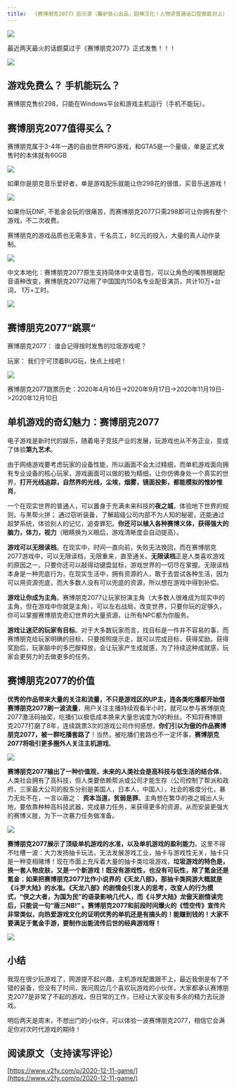 ```yaml
---
title:  《赛博朋克2077》启示录（蠢驴良心出品，超棒汉化！人物讲普通话口型都能对上）
---
```


![](https://www.v2fy.com/asset/0i/jikemiji/jikemiji-md/2020-12-11-game.assets/3203841-945ccfb979380ad0.jpg)



最近两天最火的话题莫过于《赛博朋克2077》正式发售！！！



![](https://www.v2fy.com/asset/0i/jikemiji/jikemiji-md/2020-12-11-game.assets/3203841-c0e61a5ce3f55ee5.jpg)



## 游戏免费么？ 手机能玩么？



赛博朋克售价298，只能在Windows平台和游戏主机运行（手机不能玩）。



## 赛博朋克2077值得买么？

赛博朋克属于3-4年一遇的自由世界RPG游戏，和GTA5是一个量级，单是正式发售时的本体就有60GB

![](https://www.v2fy.com/asset/0i/jikemiji/jikemiji-md/2020-12-11-game.assets/3203841-522eaa630a164a6d.jpg)

如果你是朋克音乐爱好者，单是游戏配乐就能让你298花的很值，买音乐送游戏！

![](https://www.v2fy.com/asset/0i/jikemiji/jikemiji-md/2020-12-11-game.assets/3203841-ac2d085e0b2e8b73.png)

如果你玩DNF, 不氪金会玩的很痛苦，而赛博朋克2077只需298即可让你拥有整个游戏，不二次收费。

赛博朋克的游戏品质也无需多言，千名员工，8亿元的投入，大量的真人动作录制。

![](https://www.v2fy.com/asset/0i/jikemiji/jikemiji-md/2020-12-11-game.assets/3203841-517f762bb3d63eb8.png)

中文本地化：赛博朋克2077原生支持简体中文语音包，可以让角色的嘴唇根据配音语种改变，赛博朋克2077动用了中国国内150名专业配音演员，共计10万+台词， 1万+工时。



![](https://www.v2fy.com/asset/0i/jikemiji/jikemiji-md/2020-12-11-game.assets/3203841-72af9e1388251fb4.png)

##  赛博朋克2077“跳票“



赛博朋克2077： 谁会记得按时发售的垃圾游戏呢？

玩家： 我们宁可顶着BUG玩，快点上线吧！

![](https://www.v2fy.com/asset/0i/jikemiji/jikemiji-md/2020-12-11-game.assets/3203841-d8f5b0fde32839d8.gif)

赛博朋克2077跳票历史：2020年4月16日->2020年9月17日->2020年11月19日->2020年12月10日



## 单机游戏的奇幻魅力：赛博朋克2077



电子游戏是新时代的娱乐，随着电子竞技产业的发展，玩游戏也从不务正业，变成了体验**第九艺术**。



由于网络游戏要考虑玩家的设备性能，所以画面不会太过精细，而单机游戏面向拥有专业设备的核心玩家，游戏画面可以做的极为精细，让你仿佛身处一个真实的世界，**打开光线追踪，自然界的光线，尘埃，烟雾，镜面投影，都能模拟的惟妙惟肖**。



一个在现实世界的普通人，可以置身于充满未来科技的**夜之城**，体验地下世界的规则，与黑帮火拼； 通过窃听装备，了解超级公司内部不为人知的秘密，还能通过超梦系统，体验别人的记忆，追查罪犯。**你还可以植入各种赛博义体，获得强大的脑力，体力，视力**（眼睛换为义眼后，游戏清晰度会自动提高）。



**游戏可以无限读档**。在现实中，时间一直向前，失败无法挽回，而在赛博朋克2077游戏中，可以无限读档，无限重来，直至通关。**无限读档**正是人类喜欢游戏的原因之一，只要你还可以敲得动键盘鼠标，游戏世界的一切尽在掌握。无限读档本身是一种兜底行为，在现实生活中，拥有资源的人，敢于去尝试各种生活，因为可以用资源兜底，而大多数人没有可以兜底的资源，所以想在游戏中得到补偿。



**游戏让你成为主角**。赛博朋克2077让玩家扮演主角（大多数人很难成为现实中的主角，但在游戏中你就是主角），可以左右战局，改变世界，只要你玩的足够久，你可以掌握赛博朋克奇幻世界的大量资源，让所有NPC都为你服务。



**游戏让迷茫的玩家有目标**。对于大多数玩家而言，找目标是一件并不容易的事，而赛博朋克给玩家明确的目标，只要按照提示走，就可以完成目标，获得奖励。获得奖励后，玩家脑中的多巴胺释放，会让玩家产生成就感，为了持续这种成就感，玩家会更努力的去做更多的任务。



## 赛博朋克2077的价值



**优秀的作品带来大量的关注和流量，不只是游戏区的UP主，连各类吃播都开始借赛博朋克2077刷一波流量**，用户关注主播持续观看半小时，就可以参与赛博朋克2077激活码抽奖，吃播们以极低成本换来大量忠诚度为0的粉丝。不知将赛博朋克2077打磨了8年，连续跳票3次的游戏公司作何感想，**你们引以为傲的作品赛博朋克2077，被一群吃播套路了**！当然，被吃播们套路也不一定坏事，**赛博朋克2077将吸引更多圈外人关注主机游戏**。

![](https://www.v2fy.com/asset/0i/jikemiji/jikemiji-md/2020-12-11-game.assets/3203841-7326ea72e6f1894a.jpg)



**赛博朋克2077输出了一种价值观，未来的人类社会是高科技与低生活的结合体**， 人类社会拥有了高科技，但人类要依赖帮派或公司才能生存（公司控制了帮派和政府，三家最大公司的股东分别是美国人，日本人，中国人），社会的极度分化，暴力无处不在，一言以蔽之： **资本当道，贫弱是罪**。主角想在繁华的夜之城出人头地，要依靠种种高科技武器，完成暴力任务，来获得更多的资源，从而安装更强大的赛博义肢，为下一次暴力任务做准备。

![](https://www.v2fy.com/asset/0i/jikemiji/jikemiji-md/2020-12-11-game.assets/3203841-a17826400a60fece.jpg)

**赛博朋克2077展示了顶级单机游戏的水准，以及单机游戏的盈利能力**。这里不得不吐槽一波：大力发扬抽卡玩法，无法发展游戏工业，抽卡与游戏性无关，抽卡只是一种变相赌博！现在市面上充斥着大量的抽卡类垃圾游戏，**垃圾游戏的特色是，换一套人物皮肤，又是一个新游戏！既没有游戏性，也没有可玩性，除了氪金还是氪金**；**如果把赛博朋克2077比作小说界的《天龙八部》，那抽卡类网游大概就是《斗罗大陆》的水准。《天龙八部》的剧情会引发人的思考，改变人的行为模式，“侠之大者，为国为民”的语录影响几代人，而《斗罗大陆》龙傲天剧情读完后，只能说一句“唐三NB!” **。赛博朋克2077和前段时间爆火的《悟空传》宣传片非常类似，向热爱游戏文化的证明**优秀的单机还是有搞头的！能赚到钱的！大家不要满足于氪金手游，要制作出能流传后世的经典游戏呀！** 



![](https://www.v2fy.com/asset/0i/jikemiji/jikemiji-md/2020-12-11-game.assets/3203841-fb133e79914d3b1d.jpg)

## 小结



我现在很少玩游戏了，网游提不起兴趣，主机游戏配置跟不上，最近我倒是有了不错的装备，但没有了时间，我问周边几个喜欢玩游戏的小伙伴，大家都承认赛博朋克2077是非常了不起的游戏，但日常的工作，已经让大家没有多余的精力去玩游戏。



明后两天是周末，不想出门的小伙伴，可以体验一波赛博朋克2077，相信它会满足你对次时代游戏的期待！






## 阅读原文（支持读写评论）

[https://www.v2fy.com/p/2020-12-11-game/](https://www.v2fy.com/p/2020-12-11-game/)






